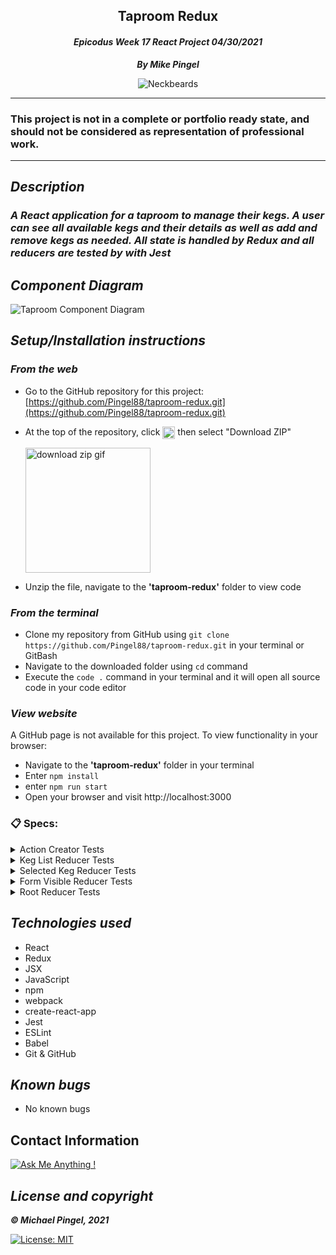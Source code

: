 ## <div align="center">Taproom Redux</div>
#### <div align="center">*Epicodus Week 17 React Project 04/30/2021* </div> 
***<p align="center">By Mike Pingel***</p>
<p align="center">
<img alt="Neckbeards" src="https://forthebadge.com/images/badges/built-by-neckbeards.svg">
</p>

___
### This project is not in a complete or portfolio ready state, and should not be considered as representation of professional work.
___
## *Description*    
### *A React application for a taproom to manage their kegs. A user can see all available kegs and their details as well as add and remove kegs as needed. All state is handled by Redux and all reducers are tested by with Jest*
## *Component Diagram*
<img alt="Taproom Component Diagram" src="https://i.imgur.com/YN4D2v8.png">

## *Setup/Installation instructions*
### *From the web*
* Go to the GitHub repository for this project: [https://github.com/Pingel88/taproom-redux.git](https://github.com/Pingel88/taproom-redux.git)
* At the top of the repository, click <img src="https://i.imgur.com/Ej9Dphm.png" alt="Code Button" height="20" align="center"> then select "Download ZIP"

  <img src="https://i.imgur.com/tZKvGne.gif" alt="download zip gif" height="200">
* Unzip the file, navigate to the **'taproom-redux'** folder to view code
### *From the terminal*
* Clone my repository from GitHub using `git clone https://github.com/Pingel88/taproom-redux.git` in your terminal or GitBash
* Navigate to the downloaded folder using `cd` command
* Execute the `code .` command in your terminal and it will open all source code in your code editor

###  *View website*
A GitHub page is not available for this project. To view functionality in your browser:
* Navigate to the **'taproom-redux'** folder in your terminal
* Enter `npm install`
* enter `npm run start`
* Open your browser and visit http://localhost:3000

### 📋 Specs:
<details>
<summary>Action Creator Tests</summary>

| # | Behavior | Input |  Output | Complete |
| :------------- | :------------- | :------------- | :------------ | :-------------: |
| 01 | deleteKeg creates DELETE_KEG action | `deleteKeg()` | `action.type: 'DELETE_KEG'` | ✅ |
| 02 | toggleForm creates TOGGLE_FORM action | `toggleForm()` | `action.type: 'TOGGLE_FORM'` | ✅ |
| 03 | addKeg creates ADD_KEG action | `addKeg()` | `action.type: 'ADD_KEG'` | ✅ |
| 04 | selectKeg creates SELECT_KEG action | `selectKeg()` | `action.type: 'SELECT_KEG'` | ✅ |
| 05 | deselectKeg creates DESELECT_KEG action | `deselectKeg()` | `action.type: 'DESELECT_KEG'` | ✅ |
| 06 | removePint creates REMOVE_PINT action | `removePint()` | `action.type: 'REMOVE_PINT'` | ✅ |

</details>

<details>
<summary>Keg List Reducer Tests</summary>

| # | Behavior | Input/Action |  Output | Complete |
| :------------- | :------------- | :------------- | :------------ | :-------------: |
| 01 | Return default state if no action type | `kegListReducer({}, {type: null})` | Default state | ✅ |
| 02 | Add new keg to mainKegList | `c.ADD_KEG` | Keg added | ✅ |
| 03 | Delete keg from list | `c.DELETE_KEG` | Keg removed | ✅ |
| 04 | Remove pint from keg | `c.REMOVE_PINT` | One pint removed | ✅ |

</details>

<details>
<summary>Selected Keg Reducer Tests</summary>

| # | Behavior | Input/Action |  Output | Complete |
| :------------- | :------------- | :------------- | :------------ | :-------------: |
| 01 | Return default state if no action type | `selectedKegReducer({}, {type: null})` | Default state | ✅ |
| 02 | Select a keg from mainKegList | `c.SELECT_KEG` | Keg selected | ✅ |
| 03 | Remove a keg from selection | `c.DESELECT_KEG` | Selection cleared | ✅ |

</details>

<details>
<summary>Form Visible Reducer Tests</summary>

| # | Behavior | Input/Action |  Output | Complete |
| :------------- | :------------- | :------------- | :------------ | :-------------: |
| 01 | Return default state if no action type | `formVisibleReducer({}, {type: null})` | Default state | ✅ |
| 02 | Add new keg to mainKegList | `c.TOGGLE_FORM` | Form toggled | ✅ |

</details>

<details>
<summary>Root Reducer Tests</summary>

| # | Behavior | Input |  Output | Complete |
| :------------- | :------------- | :------------- | :------------ | :-------------: |
| 01 | Return default state if no action type | `rootReducer({}, {type: null})` | Default state | ✅ |
| 02 | Check initial state of kegListReducer vs rootReducer's store | `store.getState().mainKegList` | Matches `kegListReducer(undefined, {type: null})`| ✅ |
| 03 | Check initial state of formVisibleReducer vs rootReducer's store | `store.getState().formVisibleOnPage` | Matches `formVisibleReducer(undefined, {type: null})` | ✅ |
| 04 | Check initial state of selectedKegReducer vs rootReducer's store | `store.getState().selectedKeg` | Matches `selectedKegReducer(undefined, {type: null})` | ✅ |
| 05 | Check ADD_KEG action works for kegListReducer and rootReducer | `store.getState().mainKegList` | Matches output from kegListReducer | ✅ |
| 06 | Check TOGGLE_FORM action works for formVisibleReducer and rootReducer | `store.getState().formVisibleOnPage` | Matches output from formVisibleReducer | ✅ |
| 06 | Check SELECT_KEG action works for selectKegReducer and rootReducer | `store.getState().selectedKeg` | Matches output from selectedKegReducer | ✅ |

</details>

## *Technologies used*
* React
* Redux
* JSX
* JavaScript
* npm
* webpack
* create-react-app
* Jest
* ESLint
* Babel
* Git & GitHub

## *Known bugs*
* No known bugs

## Contact Information
[![Ask Me Anything !](https://img.shields.io/badge/Ask%20me-anything-1abc9c.svg)](mailto:mdpingel+github@gmail.com?subject=[GitHub]Epicodus%20Project%20-%20Taproom-Redux)

## *License and copyright*

***© Michael Pingel, 2021***

[![License: MIT](https://img.shields.io/badge/License-MIT-yellow.svg)](https://opensource.org/licenses/MIT)